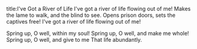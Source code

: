 title:I've Got a River of Life
I've got a river of life flowing out of me! 
Makes the lame to walk, and the blind to see. 
Opens prison doors, sets the captives free! 
I've got a river of life flowing out of me! 

Spring up, O well, within my soul!
Spring up, O well, and make me whole!
Spring up, O well, and give to me
That life abundantly.